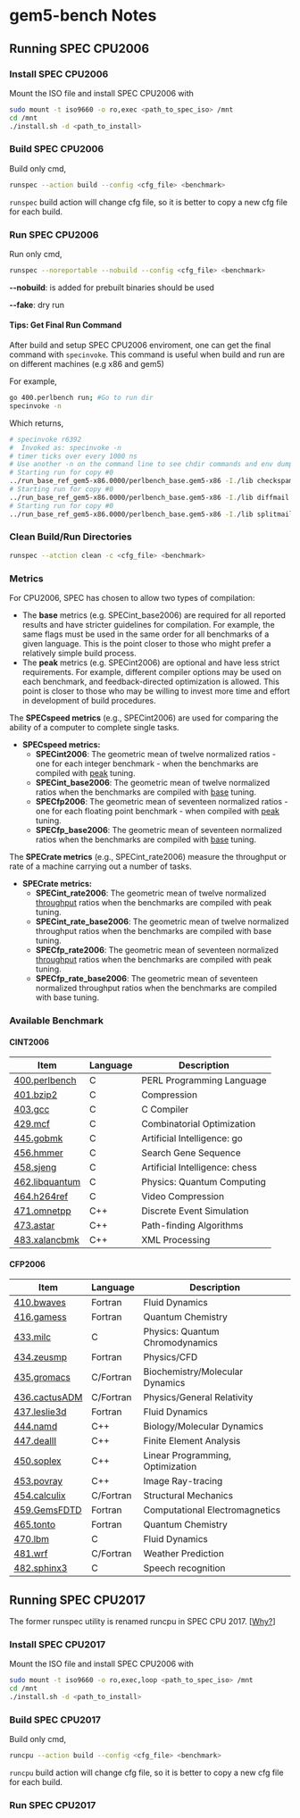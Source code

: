 # gem5-bench Notes

## Running SPEC CPU2006

### Install SPEC CPU2006

Mount the ISO file and install SPEC CPU2006 with

```bash
sudo mount -t iso9660 -o ro,exec <path_to_spec_iso> /mnt
cd /mnt
./install.sh -d <path_to_install>
```

### Build SPEC CPU2006

Build only cmd,

```bash
runspec --action build --config <cfg_file> <benchmark>
```

`runspec` build action will change cfg file, so it is better to copy a new cfg file for each build.

### Run SPEC CPU2006

Run only cmd,

```bash
runspec --noreportable --nobuild --config <cfg_file> <benchmark>
```

**--nobuild**: is added for prebuilt binaries should be used

**--fake**: dry run

#### Tips: Get Final Run Command

After build and setup SPEC CPU2006 enviroment, one can get the final command with `specinvoke`. This command is useful when build and run are on different machines (e.g x86 and gem5)

For example,

```bash
go 400.perlbench run; #Go to run dir
specinvoke -n
```

Which returns,

```bash
# specinvoke r6392
#  Invoked as: specinvoke -n
# timer ticks over every 1000 ns
# Use another -n on the command line to see chdir commands and env dump
# Starting run for copy #0
../run_base_ref_gem5-x86.0000/perlbench_base.gem5-x86 -I./lib checkspam.pl 2500 5 25 11 150 1 1 1 1 > checkspam.2500.5.25.11.150.1.1.1.1.out 2>> checkspam.2500.5.25.11.150.1.1.1.1.err
# Starting run for copy #0
../run_base_ref_gem5-x86.0000/perlbench_base.gem5-x86 -I./lib diffmail.pl 4 800 10 17 19 300 > diffmail.4.800.10.17.19.300.out 2>> diffmail.4.800.10.17.19.300.err
# Starting run for copy #0
../run_base_ref_gem5-x86.0000/perlbench_base.gem5-x86 -I./lib splitmail.pl 1600 12 26 16 4500 > splitmail.1600.12.26.16.4500.out 2>> splitmail.1600.12.26.16.4500.err
```

### Clean Build/Run Directories

```bash
runspec --atction clean -c <cfg_file> <benchmark>
```

### Metrics

For CPU2006, SPEC has chosen to allow two types of compilation:

- The **base** metrics (e.g. SPECint_base2006) are required for all reported results and have stricter guidelines for compilation. For example, the same flags must be used in the same order for all benchmarks of a given language. This is the point closer to those who might prefer a relatively simple build process.
- The **peak** metrics (e.g. SPECint2006) are optional and have less strict requirements. For example, different compiler options may be used on each benchmark, and feedback-directed optimization is allowed. This point is closer to those who may be willing to invest more time and effort in development of build procedures.

The **SPECspeed metrics** (e.g., SPECint2006) are used for comparing the ability of a computer to complete single tasks.

- **SPECspeed metrics:**
  - **SPECint2006**: The geometric mean of twelve normalized ratios - one for each integer benchmark - when the benchmarks are compiled with [peak](https://www.spec.org/cpu2006/Docs/readme1st.html#Q14) tuning.
  - **SPECint_base2006**: The geometric mean of twelve normalized ratios when the benchmarks are compiled with [base](https://www.spec.org/cpu2006/Docs/readme1st.html#Q14) tuning.
  - **SPECfp2006**: The geometric mean of seventeen normalized ratios - one for each floating point benchmark - when compiled with [peak](https://www.spec.org/cpu2006/Docs/readme1st.html#Q14) tuning.
  - **SPECfp_base2006**: The geometric mean of seventeen normalized ratios when the benchmarks are compiled with [base](https://www.spec.org/cpu2006/Docs/readme1st.html#Q14) tuning.

The **SPECrate metrics** (e.g., SPECint_rate2006) measure the throughput or rate of a machine carrying out a number of tasks.

- **SPECrate metrics:**
  - **SPECint_rate2006**: The geometric mean of twelve normalized [throughput](https://www.spec.org/cpu2006/Docs/readme1st.html#Q15) ratios when the benchmarks are compiled with peak tuning.
  - **SPECint_rate_base2006**: The geometric mean of twelve normalized throughput ratios when the benchmarks are compiled with base tuning.
  - **SPECfp_rate2006**: The geometric mean of seventeen normalized [throughput](https://www.spec.org/cpu2006/Docs/readme1st.html#Q15) ratios when the benchmarks are compiled with peak tuning.
  - **SPECfp_rate_base2006**: The geometric mean of seventeen normalized throughput ratios when the benchmarks are compiled with base tuning.



### Available Benchmark

#### CINT2006

| Item                                                         | Language | Description                    |
| ------------------------------------------------------------ | -------- | ------------------------------ |
| [400.perlbench](http://www.spec.org/auto/cpu2006/Docs/400.perlbench.html) | C        | PERL Programming Language      |
| [401.bzip2](http://www.spec.org/auto/cpu2006/Docs/401.bzip2.html) | C        | Compression                    |
| [403.gcc](http://www.spec.org/auto/cpu2006/Docs/403.gcc.html) | C        | C Compiler                     |
| [429.mcf](http://www.spec.org/auto/cpu2006/Docs/429.mcf.html) | C        | Combinatorial Optimization     |
| [445.gobmk](http://www.spec.org/auto/cpu2006/Docs/445.gobmk.html) | C        | Artificial Intelligence: go    |
| [456.hmmer](http://www.spec.org/auto/cpu2006/Docs/456.hmmer.html) | C        | Search Gene Sequence           |
| [458.sjeng](http://www.spec.org/auto/cpu2006/Docs/458.sjeng.html) | C        | Artificial Intelligence: chess |
| [462.libquantum](http://www.spec.org/auto/cpu2006/Docs/462.libquantum.html) | C        | Physics: Quantum Computing     |
| [464.h264ref](http://www.spec.org/auto/cpu2006/Docs/464.h264ref.html) | C        | Video Compression              |
| [471.omnetpp](http://www.spec.org/auto/cpu2006/Docs/471.omnetpp.html) | C++      | Discrete Event Simulation      |
| [473.astar](http://www.spec.org/auto/cpu2006/Docs/473.astar.html) | C++      | Path-finding Algorithms        |
| [483.xalancbmk](http://www.spec.org/auto/cpu2006/Docs/483.xalancbmk.html) | C++      | XML Processing                 |

#### CFP2006

| Item                                                         | Language  | Description                      |
| ------------------------------------------------------------ | --------- | -------------------------------- |
| [410.bwaves](http://www.spec.org/auto/cpu2006/Docs/410.bwaves.html) | Fortran   | Fluid Dynamics                   |
| [416.gamess](http://www.spec.org/auto/cpu2006/Docs/416.gamess.html) | Fortran   | Quantum Chemistry                |
| [433.milc](http://www.spec.org/auto/cpu2006/Docs/433.milc.html) | C         | Physics: Quantum Chromodynamics  |
| [434.zeusmp](http://www.spec.org/auto/cpu2006/Docs/434.zeusmp.html) | Fortran   | Physics/CFD                      |
| [435.gromacs](http://www.spec.org/auto/cpu2006/Docs/435.gromacs.html) | C/Fortran | Biochemistry/Molecular Dynamics  |
| [436.cactusADM](http://www.spec.org/auto/cpu2006/Docs/436.cactusADM.html) | C/Fortran | Physics/General Relativity       |
| [437.leslie3d](http://www.spec.org/auto/cpu2006/Docs/437.leslie3d.html) | Fortran   | Fluid Dynamics                   |
| [444.namd](http://www.spec.org/auto/cpu2006/Docs/444.namd.html) | C++       | Biology/Molecular Dynamics       |
| [447.dealII](http://www.spec.org/auto/cpu2006/Docs/447.dealII.html) | C++       | Finite Element Analysis          |
| [450.soplex](http://www.spec.org/auto/cpu2006/Docs/450.soplex.html) | C++       | Linear Programming, Optimization |
| [453.povray](http://www.spec.org/auto/cpu2006/Docs/453.povray.html) | C++       | Image Ray-tracing                |
| [454.calculix](http://www.spec.org/auto/cpu2006/Docs/454.calculix.html) | C/Fortran | Structural Mechanics             |
| [459.GemsFDTD](http://www.spec.org/auto/cpu2006/Docs/459.GemsFDTD.html) | Fortran   | Computational Electromagnetics   |
| [465.tonto](http://www.spec.org/auto/cpu2006/Docs/465.tonto.html) | Fortran   | Quantum Chemistry                |
| [470.lbm](http://www.spec.org/auto/cpu2006/Docs/470.lbm.html) | C         | Fluid Dynamics                   |
| [481.wrf](http://www.spec.org/auto/cpu2006/Docs/481.wrf.html) | C/Fortran | Weather Prediction               |
| [482.sphinx3](http://www.spec.org/auto/cpu2006/Docs/482.sphinx3.html) | C         | Speech recognition               |



## Running SPEC CPU2017

The former runspec utility is renamed runcpu in SPEC CPU 2017.  [[Why?](https://www.spec.org/cpu2017/Docs/runspec.html)]

### Install SPEC CPU2017

Mount the ISO file and install SPEC CPU2006 with

```bash
sudo mount -t iso9660 -o ro,exec,loop <path_to_spec_iso> /mnt
cd /mnt
./install.sh -d <path_to_install>
```

### Build SPEC CPU2017

Build only cmd,

```bash
runcpu --action build --config <cfg_file> <benchmark>
```

`runcpu` build action will change cfg file, so it is better to copy a new cfg file for each build.

### Run SPEC CPU2017
